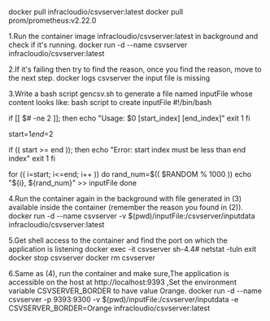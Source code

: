 
docker pull infracloudio/csvserver:latest
docker pull prom/prometheus:v2.22.0


1.Run the container image infracloudio/csvserver:latest in background and check if it's running.
docker run -d --name csvserver infracloudio/csvserver:latest


2.If it's failing then try to find the reason, once you find the reason, move to the next step.
docker logs csvserver
the input file is missing


3.Write a bash script gencsv.sh to generate a file named inputFile whose content looks like:
bash script to create inputFile
#!/bin/bash

if [[ $# -ne 2 ]]; then
  echo "Usage: $0 [start_index] [end_index]"
  exit 1
fi

start=$1
end=$2

if (( start >= end )); then
  echo "Error: start index must be less than end index"
  exit 1
fi

for (( i=start; i<=end; i++ ))
do
  rand_num=$(( $RANDOM % 1000 ))
  echo "${i}, ${rand_num}" >> inputFile
done


4.Run the container again in the background with file generated in (3) available inside the container (remember the reason you found in (2)).
docker run -d --name csvserver  -v $(pwd)/inputFile:/csvserver/inputdata infracloudio/csvserver:latest


5.Get shell access to the container and find the port on which the application is listening
docker exec -it csvserver
sh-4.4# netstat -tuln
exit
docker stop csvserver
docker rm csvserver


6.Same as (4), run the container and make sure,The application is accessible on the host at http://localhost:9393 ,Set the environment variable CSVSERVER_BORDER to have value Orange.
docker run -d --name csvserver -p 9393:9300 -v $(pwd)/inputFile:/csvserver/inputdata -e CSVSERVER_BORDER=Orange infracloudio/csvserver:latest




